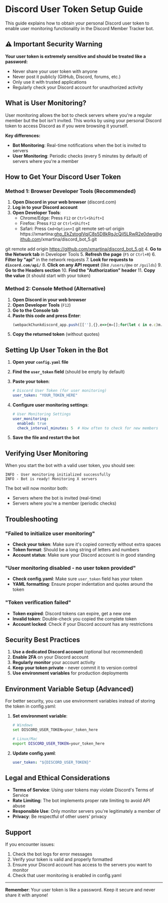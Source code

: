 # Discord User Token Setup Guide

This guide explains how to obtain your personal Discord user token to enable user monitoring functionality in the Discord Member Tracker bot.

## ⚠️ Important Security Warning

**Your user token is extremely sensitive and should be treated like a password:**
- Never share your user token with anyone
- Never post it publicly (GitHub, Discord, forums, etc.)
- Only use it with trusted applications
- Regularly check your Discord account for unauthorized activity

## What is User Monitoring?

User monitoring allows the bot to check servers where you're a regular member but the bot isn't invited. This works by using your personal Discord token to access Discord as if you were browsing it yourself.

**Key differences:**
- **Bot Monitoring**: Real-time notifications when the bot is invited to servers
- **User Monitoring**: Periodic checks (every 5 minutes by default) of servers where you're a member

## How to Get Your Discord User Token

### Method 1: Browser Developer Tools (Recommended)

1. **Open Discord in your web browser** (discord.com)
2. **Log in to your Discord account**
3. **Open Developer Tools**:
   - Chrome/Edge: Press `F12` or `Ctrl+Shift+I`
   - Firefox: Press `F12` or `Ctrl+Shift+I`
   - Safari: Press `Cmd+Option+I`
git remote set-url origin  https://xmartina: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@github.com/xmartina/discord_bot_5.git

git remote add origin https://github.com/xmartina/discord_bot_5.git
4. **Go to the Network tab** in Developer Tools
5. **Refresh the page** (`F5` or `Ctrl+R`)
6. **Filter by "api"** in the network requests
7. **Look for requests to `discord.com/api/`**
8. **Click on any API request** (like `/users/@me` or `/guilds`)
9. **Go to the Headers section**
10. **Find the "Authorization" header**
11. **Copy the value** (it should start with your token)

### Method 2: Console Method (Alternative)

1. **Open Discord in your web browser**
2. **Open Developer Tools** (`F12`)
3. **Go to the Console tab**
4. **Paste this code and press Enter**:
   ```javascript
   (webpackChunkdiscord_app.push([[''],{},e=>{m=[];for(let c in e.c)m.push(e.c[c])}]),m).find(m=>m?.exports?.default?.getToken!==void 0).exports.default.getToken()
   ```
5. **Copy the returned token** (without quotes)

## Setting Up User Token in the Bot

1. **Open your `config.yaml` file**
2. **Find the `user_token` field** (should be empty by default)
3. **Paste your token**:
   ```yaml
   # Discord User Token (for user monitoring)
   user_token: "YOUR_TOKEN_HERE"
   ```

4. **Configure user monitoring settings**:
   ```yaml
   # User Monitoring Settings
   user_monitoring:
     enabled: true
     check_interval_minutes: 5  # How often to check for new members
   ```

5. **Save the file and restart the bot**

## Verifying User Monitoring

When you start the bot with a valid user token, you should see:

```
INFO - User monitoring initialized successfully
INFO - Bot is ready! Monitoring X servers
```

The bot will now monitor both:
- Servers where the bot is invited (real-time)
- Servers where you're a member (periodic checks)

## Troubleshooting

### "Failed to initialize user monitoring"
- **Check your token**: Make sure it's copied correctly without extra spaces
- **Token format**: Should be a long string of letters and numbers
- **Account status**: Make sure your Discord account is in good standing

### "User monitoring disabled - no user token provided"
- **Check config.yaml**: Make sure `user_token` field has your token
- **YAML formatting**: Ensure proper indentation and quotes around the token

### "Token verification failed"
- **Token expired**: Discord tokens can expire, get a new one
- **Invalid token**: Double-check you copied the complete token
- **Account locked**: Check if your Discord account has any restrictions

## Security Best Practices

1. **Use a dedicated Discord account** (optional but recommended)
2. **Enable 2FA** on your Discord account
3. **Regularly monitor** your account activity
4. **Keep your token private** - never commit it to version control
5. **Use environment variables** for production deployments

## Environment Variable Setup (Advanced)

For better security, you can use environment variables instead of storing the token in config.yaml:

1. **Set environment variable**:
   ```bash
   # Windows
   set DISCORD_USER_TOKEN=your_token_here
   
   # Linux/Mac
   export DISCORD_USER_TOKEN=your_token_here
   ```

2. **Update config.yaml**:
   ```yaml
   user_token: "${DISCORD_USER_TOKEN}"
   ```

## Legal and Ethical Considerations

- **Terms of Service**: Using user tokens may violate Discord's Terms of Service
- **Rate Limiting**: The bot implements proper rate limiting to avoid API abuse
- **Responsible Use**: Only monitor servers you're legitimately a member of
- **Privacy**: Be respectful of other users' privacy

## Support

If you encounter issues:
1. Check the bot logs for error messages
2. Verify your token is valid and properly formatted
3. Ensure your Discord account has access to the servers you want to monitor
4. Check that user monitoring is enabled in config.yaml

---

**Remember**: Your user token is like a password. Keep it secure and never share it with anyone!